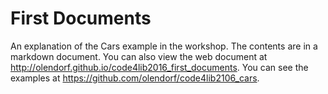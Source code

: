 # First Documents
An explanation of the Cars example in the workshop. The contents are in a markdown document. You can also view the web document at http://olendorf.github.io/code4lib2016_first_documents. You can see the examples at https://github.com/olendorf/code4lib2106_cars.
